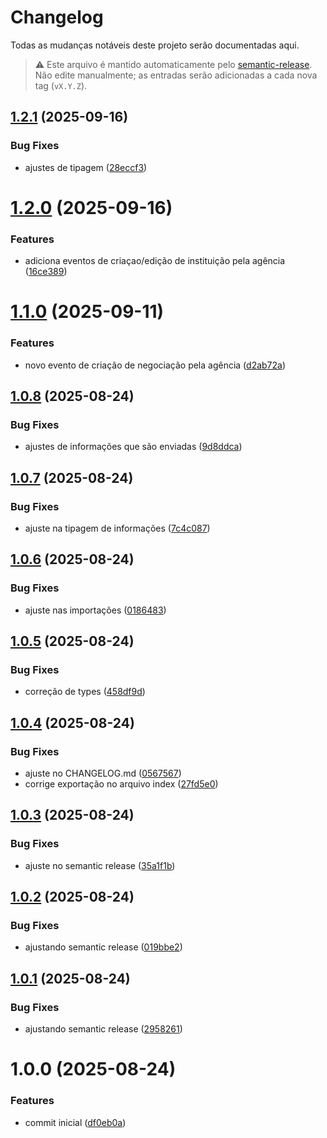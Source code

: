 # Changelog

Todas as mudanças notáveis deste projeto serão documentadas aqui.

> ⚠️ Este arquivo é mantido automaticamente pelo [semantic-release](https://semantic-release.gitbook.io/).
> Não edite manualmente; as entradas serão adicionadas a cada nova tag (`vX.Y.Z`).



## [1.2.1](https://github.com/sitio-carrocao/queue_contracts/compare/v1.2.0...v1.2.1) (2025-09-16)


### Bug Fixes

* ajustes de tipagem ([28eccf3](https://github.com/sitio-carrocao/queue_contracts/commit/28eccf309afb88244d10e03add1b4ca5dffec9f1))

# [1.2.0](https://github.com/sitio-carrocao/queue_contracts/compare/v1.1.0...v1.2.0) (2025-09-16)


### Features

* adiciona eventos de criaçao/edição de instituição pela agência ([16ce389](https://github.com/sitio-carrocao/queue_contracts/commit/16ce3897a6811e55b2222d06c75a57dd7cb7c059))

# [1.1.0](https://github.com/sitio-carrocao/queue_contracts/compare/v1.0.8...v1.1.0) (2025-09-11)


### Features

* novo evento de criação de negociação pela agência ([d2ab72a](https://github.com/sitio-carrocao/queue_contracts/commit/d2ab72acc760e40ea41d7a73a913afe90269c5cb))

## [1.0.8](https://github.com/sitio-carrocao/queue_contracts/compare/v1.0.7...v1.0.8) (2025-08-24)


### Bug Fixes

* ajustes de informações que são enviadas ([9d8ddca](https://github.com/sitio-carrocao/queue_contracts/commit/9d8ddcaa325f2e7012f0f477f82ea591d2a0182b))

## [1.0.7](https://github.com/sitio-carrocao/queue_contracts/compare/v1.0.6...v1.0.7) (2025-08-24)


### Bug Fixes

* ajuste na tipagem de informações ([7c4c087](https://github.com/sitio-carrocao/queue_contracts/commit/7c4c087c9efcbf9351ef13b7b833398f64739c08))

## [1.0.6](https://github.com/sitio-carrocao/queue_contracts/compare/v1.0.5...v1.0.6) (2025-08-24)


### Bug Fixes

* ajuste nas importações ([0186483](https://github.com/sitio-carrocao/queue_contracts/commit/018648323a9955c4d3d15a9f0e4390bafa9919ff))

## [1.0.5](https://github.com/sitio-carrocao/queue_contracts/compare/v1.0.4...v1.0.5) (2025-08-24)


### Bug Fixes

* correção de types ([458df9d](https://github.com/sitio-carrocao/queue_contracts/commit/458df9d06ee02c3241c639cf5764f31ed9308762))

## [1.0.4](https://github.com/sitio-carrocao/queue_contracts/compare/v1.0.3...v1.0.4) (2025-08-24)


### Bug Fixes

* ajuste no CHANGELOG.md ([0567567](https://github.com/sitio-carrocao/queue_contracts/commit/0567567f898efb7ea457a6bffae33af245b218fc))
* corrige exportação no arquivo index ([27fd5e0](https://github.com/sitio-carrocao/queue_contracts/commit/27fd5e0c454fbefbd109b7b88d82380cac9acb54))

## [1.0.3](https://github.com/sitio-carrocao/queue_contracts/compare/v1.0.2...v1.0.3) (2025-08-24)


### Bug Fixes

* ajuste no semantic release ([35a1f1b](https://github.com/sitio-carrocao/queue_contracts/commit/35a1f1bc767c820d3ef67c1b22fafa510e45c4a5))


## [1.0.2](https://github.com/sitio-carrocao/queue_contracts/compare/v1.0.1...v1.0.2) (2025-08-24)


### Bug Fixes

* ajustando semantic release ([019bbe2](https://github.com/sitio-carrocao/queue_contracts/commit/019bbe252d2428f69852cb6b2db58af03bd826af))

## [1.0.1](https://github.com/sitio-carrocao/queue_contracts/compare/v1.0.0...v1.0.1) (2025-08-24)


### Bug Fixes

* ajustando semantic release ([2958261](https://github.com/sitio-carrocao/queue_contracts/commit/295826106c4121d32e44f21c245704603d915071))

# 1.0.0 (2025-08-24)


### Features

* commit inicial ([df0eb0a](https://github.com/sitio-carrocao/queue_contracts/commit/df0eb0a872f1c3ccf28e4c0e2b51768f295fc991))
